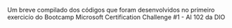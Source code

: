 Um breve compilado dos códigos que foram desenvolvidos no primeiro exercicío do Bootcamp Microsoft Certification Challenge #1 - AI 102 da DIO
